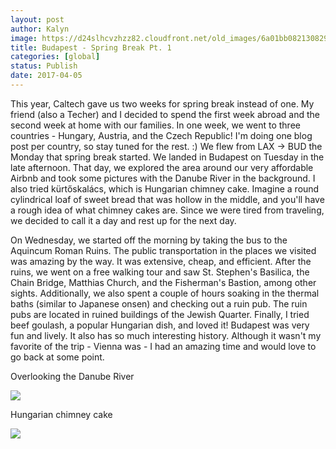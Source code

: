 ```yaml
---
layout: post
author: Kalyn
image: https://d24slhcvzhzz82.cloudfront.net/old_images/6a01bb08213082970d01bb09885484970d-pi.jpg
title: Budapest - Spring Break Pt. 1
categories: [global]
status: Publish
date: 2017-04-05
---
```


This year, Caltech gave us two weeks for spring break instead of one. My friend (also a Techer) and I decided to spend the first week abroad and the second week at home with our families. In one week, we went to three countries - Hungary, Austria, and the Czech Republic! I'm doing one blog post per country, so stay tuned for the rest. :)
We flew from LAX -&gt; BUD the Monday that spring break started. We landed in Budapest on Tuesday in the late afternoon. That day, we explored the area around our very affordable Airbnb and took some pictures with the Danube River in the background. I also tried kürtőskalács, which is Hungarian chimney cake. Imagine a round cylindrical loaf of sweet bread that was hollow in the middle, and you'll have a rough idea of what chimney cakes are. Since we were tired from traveling, we decided to call it a day and rest up for the next day.

On Wednesday, we started off the morning by taking the bus to the Aquincum Roman Ruins. The public transportation in the places we visited was amazing by the way. It was extensive, cheap, and efficient. After the ruins, we went on a free walking tour and saw St. Stephen's Basilica, the Chain Bridge, Matthias Church, and the Fisherman's Bastion, among other sights. Additionally, we also spent a couple of hours soaking in the thermal baths (similar to Japanese onsen) and checking out a ruin pub. The ruin pubs are located in ruined buildings of the Jewish Quarter. Finally, I tried beef goulash, a popular Hungarian dish, and loved it!
Budapest was very fun and lively. It also has so much interesting history. Although it wasn't my favorite of the trip - Vienna was - I had an amazing time and would love to go back at some point.

Overlooking the Danube River


![](https://d24slhcvzhzz82.cloudfront.net/old_images/6a01bb08213082970d01b8d26f7e19970c-pi.jpg)

Hungarian chimney cake


![](https://d24slhcvzhzz82.cloudfront.net/old_images/caltech_as_it_happens/6a0105349b8251970b01bb09885474970d.jpg)

